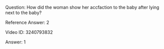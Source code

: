 Question: How did the woman show her accfaction to the baby after lying next to the baby?

Reference Answer: 2

Video ID: 3240793832

Answer: 1

